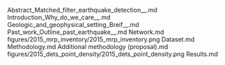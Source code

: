 Abstract_Matched_filter_earthquake_detection__.md
Introduction_Why_do_we_care__.md
Geologic_and_geophysical_setting_Breif__.md
Past_work_Outline_past_earthquake__.md
Network.md
figures/2015_mrp_inventory/2015_mrp_inventory.png
Dataset.md
Methodology.md
Additional methodology (proposal).md
figures/2015_dets_point_density/2015_dets_point_density.png
Results.md
